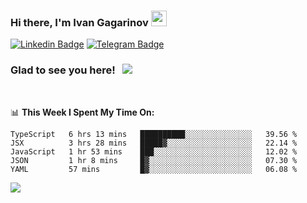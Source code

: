 ### Hi there, I'm Ivan Gagarinov <img src="https://media.giphy.com/media/hvRJCLFzcasrR4ia7z/giphy.gif" width="25px">

[![Linkedin Badge](https://img.shields.io/badge/-LinkedIn-0e76a8?style=flat-square&logo=Linkedin&logoColor=white)](https://linkedin.com/in/ivan-gagarinov-142ba3141/)
[![Telegram Badge](https://img.shields.io/badge/-Telegram-0088cc?style=flat-square&logo=Telegram&logoColor=white)](https://t.me/igagarinov)

### Glad to see you here! &nbsp; ![](https://visitor-badge.glitch.me/badge?page_id=dzencot.dzencot)

</br>

📊 **This Week I Spent My Time On:**
<!--START_SECTION:waka-->
```text
TypeScript   6 hrs 13 mins   ██████████░░░░░░░░░░░░░░░   39.56 % 
JSX          3 hrs 28 mins   █████▓░░░░░░░░░░░░░░░░░░░   22.14 % 
JavaScript   1 hr 53 mins    ███░░░░░░░░░░░░░░░░░░░░░░   12.02 % 
JSON         1 hr 8 mins     █▓░░░░░░░░░░░░░░░░░░░░░░░   07.30 % 
YAML         57 mins         █▓░░░░░░░░░░░░░░░░░░░░░░░   06.08 % 
```
<!--END_SECTION:waka-->

[![](https://github-readme-stats.vercel.app/api?username=dzencot&theme=gruvbox)](https://github.com/dzencot)
